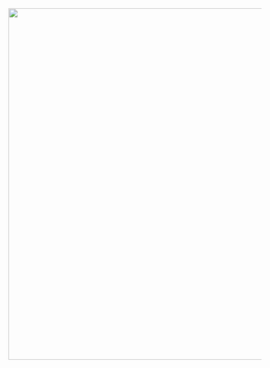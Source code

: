 
<div align="center">
<img src="https://user-images.githubusercontent.com/100857581/204161906-b9d46b86-56bb-4d8c-802f-3529080280ef.png" width="700px" />
</div>
